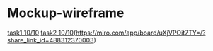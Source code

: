 # Mockup-wireframe
[task1 10/10](https://miro.com/app/board/uXjVPPXZ2ms=/?share_link_id=642283256203)
[task2 10/10](https://miro.com/app/board/uXjVPPcEVkQ=/?share_link_id=705131725875)(https://miro.com/app/board/uXjVPOit7TY=/?share_link_id=488312370003)
